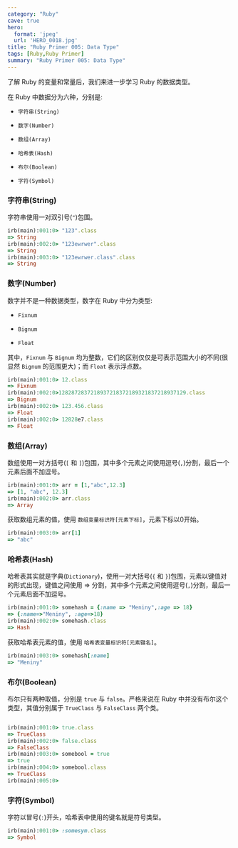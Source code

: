 ```yaml
---
category: "Ruby"
cave: true
hero:
  format: 'jpeg'
  url: 'HERO_0018.jpg'
title: "Ruby Primer 005: Data Type"
tags: [Ruby,Ruby Primer]
summary: "Ruby Primer 005: Data Type"
---
```

了解 Ruby 的变量和常量后，我们来进一步学习 Ruby 的数据类型。

在 Ruby 中数据分为六种，分别是:

* `字符串(String)`

* `数字(Number)`

* `数组(Array)`

* `哈希表(Hash)`

* `布尔(Boolean)`

* `字符(Symbol)`

### 字符串(String)

字符串使用一对双引号(`"`)包围。

```ruby
irb(main):001:0> "123".class
=> String
irb(main):002:0> "123ewrwer".class
=> String
irb(main):003:0> "123ewrwer.class".class
=> String
```


### 数字(Number)

数字并不是一种数据类型，数字在 Ruby 中分为类型:

* `Fixnum`

* `Bignum`

* `Float`

其中，`Fixnum` 与 `Bignum` 均为整数，它们的区别仅仅是可表示范围大小的不同(很显然 `Bignum` 的范围更大)；而 `Float` 表示浮点数。

```ruby
irb(main):001:0> 12.class
=> Fixnum
irb(main):002:0>1282872837218937218372189321837218937129.class
=> Bignum
irb(main):002:0> 123.456.class
=> Float
irb(main):002:0> 12828e7.class
=> Float
```


### 数组(Array)

数组使用一对方括号(`[` 和 `]`)包围，其中多个元素之间使用逗号(`,`)分割，最后一个元素后面不加逗号。

```ruby
irb(main):001:0> arr = [1,"abc",12.3]
=> [1, "abc", 12.3]
irb(main):002:0> arr.class
=> Array
```


获取数组元素的值，使用 `数组变量标识符[元素下标]`，元素下标以0开始。

```ruby
irb(main):003:0> arr[1]
=> "abc"
```


### 哈希表(Hash)

哈希表其实就是字典(`Dictionary`)，使用一对大括号(`{` 和 `}`)包围，元素以键值对的形式出现，键值之间使用 => 分割，其中多个元素之间使用逗号(`,`)分割，最后一个元素后面不加逗号。

```ruby
irb(main):001:0> somehash = {:name => "Meniny",:age => 18}
=> {:name=>"Meniny", :age=>18}
irb(main):002:0> somehash.class
=> Hash
```


获取哈希表元素的值，使用 `哈希表变量标识符[元素键名]`。

```ruby
irb(main):003:0> somehash[:name]
=> "Meniny"
```


### 布尔(Boolean)

布尔只有两种取值，分别是 `true` 与 `false`。严格来说在 Ruby 中并没有布尔这个类型，其值分别属于 `TrueClass` 与 `FalseClass` 两个类。

```ruby

irb(main):001:0> true.class
=> TrueClass
irb(main):002:0> false.class
=> FalseClass
irb(main):003:0> somebool = true
=> true
irb(main):004:0> somebool.class
=> TrueClass
irb(main):005:0>
```


### 字符(Symbol)

字符以冒号(`:`)开头，哈希表中使用的键名就是符号类型。

```ruby
irb(main):001:0> :somesym.class
=> Symbol
```




